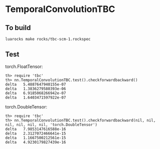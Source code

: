 # TemporalConvolutionTBC

## To build
```
luarocks make rocks/tbc-scm-1.rockspec
```

## Test

torch.FloatTensor:
```
th> require 'tbc'
th> nn.TemporalConvolutionTBC.test().checkforwardbackward()
delta	5.4887647940155e-07
delta	1.3836279580393e-06
delta	6.9185068266942e-07
delta	1.6403471597922e-07
```

torch.DoubleTensor:
```
th> require 'tbc'
th> nn.TemporalConvolutionTBC.test().checkforwardbackward(nil, nil, nil, nil, nil, nil, 'torch.DoubleTensor')
delta	7.9853147616588e-16
delta	2.3127072466641e-15
delta	1.1667500212561e-15
delta	4.9230179827439e-16
```
